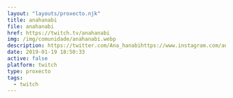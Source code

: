 ```yaml
---
layout: "layouts/proxecto.njk"
title: anahanabi
file: anahanabi
href: https://twitch.tv/anahanabi
img: /img/comunidade/anahanabi.webp
description: https://twitter.com/Ana_hanabihttps://www.instagram.com/anahanabiii/
date: 2019-01-19 18:50:33
active: false
platform: twitch
type: proxecto
tags:
  - twitch
---
```

